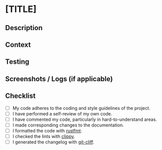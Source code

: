 <!--                READ THE CONTRIBUTING GUIDELINES                 -->
<!-- https://github.com/adamperkowski/nvrs/blob/main/CONTRIBUTING.md -->

# [TITLE]

## Description
<!--- Describe your changes in detail -->

## Context
<!-- Why is this change required? What problem does it solve? -->
<!--     If it fixes an open issue, please link it below.     -->
<!-- Example:
- Resolves #1 -->

## Testing
<!-- Please describe how you tested your changes in detail. -->

## Screenshots / Logs (if applicable)

## Checklist
<!-- Go over all the following points, put an `x` in all the boxes that apply. -->
- [ ] My code adheres to the coding and style guidelines of the project.
- [ ] I have performed a self-review of my own code.
- [ ] I have commented my code, particularly in hard-to-understand areas.
- [ ] I made corresponding changes to the documentation.
- [ ] I formatted the code with [rustfmt](https://github.com/rust-lang/rustfmt).
- [ ] I checked the lints with [clippy](https://github.com/rust-lang/rust-clippy).
- [ ] I generated the changelog with [git-cliff](https://github.com/orhub/git-cliff).

<!-- Thank you for contributing! -->
